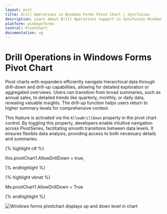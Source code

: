 ```yaml
---
layout: post
title: Drill Operations in Windows Forms Pivot Chart | Syncfusion
description: Learn about Drill Operations support in Syncfusion Windows Forms Pivot Chart control and more details.
platform: windowsforms
control: PivotChart
documentation: ug
---
```


# Drill Operations in Windows Forms Pivot Chart

Pivot charts with expanders efficiently navigate hierarchical data through drill-down and drill-up capabilities, allowing for detailed exploration or aggregated overviews. Users can transition from broad summaries, such as annual sales, to detailed trends like quarterly, monthly, or daily data, revealing valuable insights. The drill-up function helps users return to higher summary levels for comprehensive context.

This feature is activated via the `AllowDrillDown` property in the pivot chart control. By toggling this property, developers enable intuitive navigation across PivotSeries, facilitating smooth transitions between data levels. It ensures flexible data analysis, providing access to both necessary details and summaries.

{% highlight c# %}

this.pivotChart1.AllowDrillDown = true;

{% endhighlight %}

{% highlight vbnet %}

Me.pivotChart1.AllowDrillDown = True

{% endhighlight %}

![Windows forms pivotchart displays up and down level in chart](Drill-UpDown-Level_images/Drill-UpDown-Level_img1.png)
